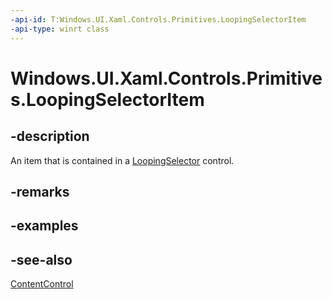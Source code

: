 ```yaml
---
-api-id: T:Windows.UI.Xaml.Controls.Primitives.LoopingSelectorItem
-api-type: winrt class
---
```


<!-- Class syntax.
public class LoopingSelectorItem : Windows.UI.Xaml.Controls.ContentControl, Windows.UI.Xaml.Controls.Primitives.ILoopingSelectorItem
-->

# Windows.UI.Xaml.Controls.Primitives.LoopingSelectorItem

## -description
An item that is contained in a [LoopingSelector](loopingselector.md) control.



## -remarks

<!--No XAML syntax for this class. Can't be used as a XAML element because there is no public constructor. Properties of the class can be set indirectly though, because it is a Control and therefore has an implicit style via the key "primitives:LoopingSelectorItem" in generic.xaml.-->

## -examples

## -see-also
[ContentControl](../windows.ui.xaml.controls/contentcontrol.md)
